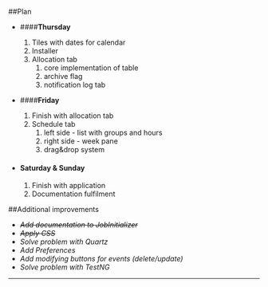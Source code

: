 ##Plan    
- ####**Thursday**
    1) Tiles with dates for calendar
    2) Installer
    3) Allocation tab
        1) core implementation of table
        2) archive flag
        3) notification log tab
        
- ####**Friday** 
    1) Finish with allocation tab
    2) Schedule tab
        1) left side - list with groups and hours
        2) right side - week pane
        3) drag&drop system
        
- #### **Saturday & Sunday** 
    1) Finish with application
    1) Documentation fulfilment
    

##Additional improvements 
- ~~*Add documentation to JobInitializer*~~
- ~~*Apply CSS*~~
- *Solve problem with Quartz*
- *Add Preferences*
- *Add modifying buttons for events (delete/update)*
- *Solve problem with TestNG*

___